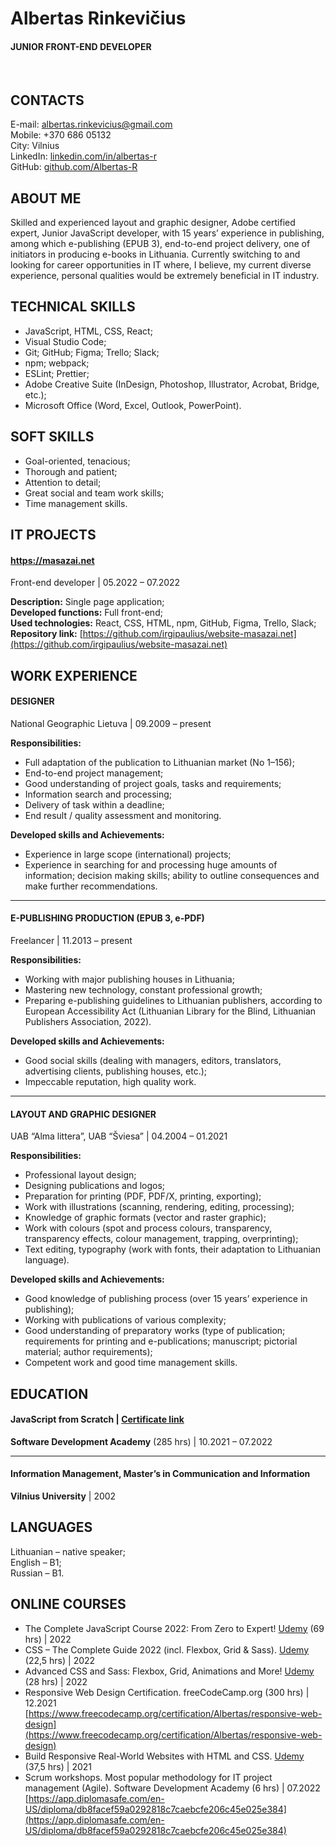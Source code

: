 # Albertas Rinkevičius 
#### JUNIOR FRONT-END DEVELOPER 
<br />

## CONTACTS 
E-mail: <a href="albertas.rinkevicius@gmail.com">albertas.rinkevicius@gmail.com</a> <br />
Mobile: +370 686 05132 <br />
City: Vilnius <br />
LinkedIn: <a href="https://www.linkedin.com/in/albertas-r/">linkedin.com/in/albertas-r</a> <br />
GitHub: <a href="https://github.com/Albertas-R">github.com/Albertas-R</a> 

## ABOUT ME
Skilled and experienced layout and graphic designer, Adobe certified expert, Junior JavaScript developer, with 15 years’ experience in publishing, among which e-publishing (EPUB 3), end-to-end project delivery, one of initiators in producing e-books in Lithuania. Currently switching to and looking for career opportunities in IT where, I believe, my current diverse experience, personal qualities would be extremely beneficial in IT industry. 

## TECHNICAL SKILLS 
- JavaScript, HTML, CSS, React;
- Visual Studio Code;
- Git; GitHub; Figma; Trello; Slack;
- npm; webpack;
- ESLint; Prettier;
- Adobe Creative Suite (InDesign, Photoshop, Illustrator, Acrobat, Bridge, etc.);
- Microsoft Office (Word, Excel, Outlook, PowerPoint).

## SOFT SKILLS 
- Goal-oriented, tenacious;
- Thorough and patient;
- Attention to detail;
- Great social and team work skills;
- Time management skills. 

## IT PROJECTS 
#### **<a href="https://masazai.net">https://masazai.net</a>** <br />

Front-end developer | 05.2022 – 07.2022 <br />

**Description:** Single page application; <br />
**Developed functions:** Full front-end; <br />
**Used technologies:** React, CSS, HTML, npm, GitHub, Figma, Trello, Slack; <br />
**Repository link:** [https://github.com/irgipaulius/website-masazai.net](https://github.com/irgipaulius/website-masazai.net)

## WORK EXPERIENCE 
#### DESIGNER 
National Geographic Lietuva | 09.2009 – present

**Responsibilities:**
- Full adaptation of the publication to Lithuanian market (No 1–156);
- End-to-end project management;
- Good understanding of project goals, tasks and requirements;
- Information search and processing;
- Delivery of task within a deadline;
- End result / quality assessment and monitoring.

**Developed skills and Achievements:**
- Experience in large scope (international) projects;
- Experience in searching for and processing huge amounts of information; decision making skills; ability to outline consequences and make further recommendations.

<hr />

#### E-PUBLISHING PRODUCTION (EPUB 3, e-PDF)
Freelancer | 11.2013 – present

**Responsibilities:**
- Working with major publishing houses in Lithuania;
- Mastering new technology, constant professional growth;
- Preparing e-publishing guidelines to Lithuanian publishers, according to European Accessibility Act (Lithuanian Library for the Blind, Lithuanian Publishers Association, 2022).

**Developed skills and Achievements:**
- Good social skills (dealing with managers, editors, translators, advertising clients, publishing houses, etc.);
- Impeccable reputation, high quality work.

<hr />

#### LAYOUT AND GRAPHIC DESIGNER
UAB “Alma littera”, UAB “Šviesa” | 04.2004 – 01.2021

**Responsibilities:**
- Professional layout design;
- Designing publications and logos;
- Preparation for printing (PDF, PDF/X, printing, exporting);
- Work with illustrations (scanning, rendering, editing, processing);
- Knowledge of graphic formats (vector and raster graphic);
- Work with colours (spot and process colours, transparency, transparency effects, colour management, trapping, overprinting);
- Text editing, typography (work with fonts, their adaptation to Lithuanian language).

**Developed skills and Achievements:**
- Good knowledge of publishing process (over 15 years’ experience in publishing);
- Working with publications of various complexity;
- Good understanding of preparatory works (type of publication; requirements for printing and e-publications; manuscript; pictorial material; author requirements);
- Competent work and good time management skills.

## EDUCATION
#### **JavaScript from Scratch** | [Certificate link](https://app.diplomasafe.com/en-US/diploma/df70a5332e4f78bb880edef1696fa2966b8d94390)
**Software Development Academy** (285 hrs) | 10.2021 – 07.2022

<hr />

#### **Information Management**, Master’s in Communication and Information
**Vilnius University** | 2002

## LANGUAGES
Lithuanian – native speaker; <br />
English – B1; <br />
Russian – B1.

## ONLINE COURSES
- The Complete JavaScript Course 2022: From Zero to Expert!
  [Udemy](https://www.udemy.com/course/the-complete-javascript-course/) (69 hrs) | 2022
- CSS – The Complete Guide 2022 (incl. Flexbox, Grid & Sass).
  [Udemy](https://www.udemy.com/course/css-the-complete-guide-incl-flexbox-grid-sass/) (22,5 hrs) | 2022
- Advanced CSS and Sass: Flexbox, Grid, Animations and More!
  [Udemy](https://www.udemy.com/course/advanced-css-and-sass/) (28 hrs) | 2022
- Responsive Web Design Certification. 
  freeCodeCamp.org (300 hrs) | 12.2021
  [https://www.freecodecamp.org/certification/Albertas/responsive-web-design](https://www.freecodecamp.org/certification/Albertas/responsive-web-design)
- Build Responsive Real-World Websites with HTML and CSS.
  [Udemy](https://www.udemy.com/course/design-and-develop-a-killer-website-with-html5-and-css3/) (37,5 hrs) | 2021
- Scrum workshops. Most popular methodology for IT project management (Agile).
  Software Development Academy (6 hrs) | 07.2022
  [https://app.diplomasafe.com/en-US/diploma/db8facef59a0292818c7caebcfe206c45e025e384](https://app.diplomasafe.com/en-US/diploma/db8facef59a0292818c7caebcfe206c45e025e384)
